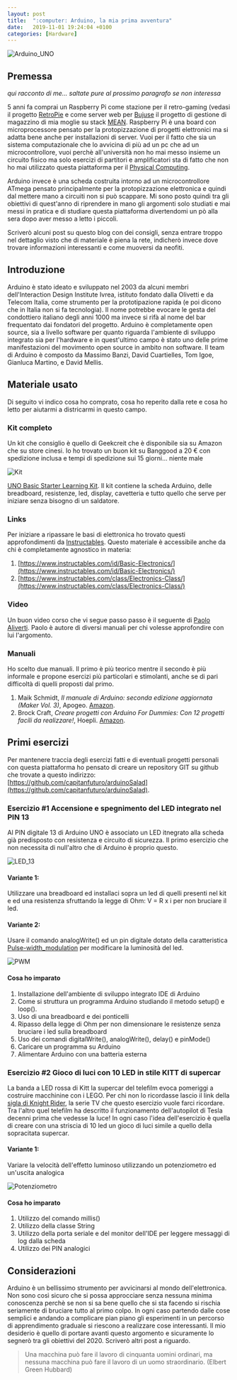 ```yaml
---
layout: post
title:  ":computer: Arduino, la mia prima avventura"
date:   2019-11-01 19:24:04 +0100
categories: [Hardware]
---
```

![Arduino_UNO](/assets/2019-11-01/000.jpg)

## Premessa
_qui racconto di me... saltate pure al prossimo paragrafo se non interessa_

5 anni fa comprai un Raspberry Pi come stazione per il retro-gaming (vedasi il progetto [RetroPie](https://retropie.org.uk/) e come server web per [Bujuse](https://github.com/capitanfuturo/bujuse) il progetto di gestione di magazzino di mia moglie su stack [MEAN](https://en.wikipedia.org/wiki/MEAN_(software_bundle)). Raspberry Pi è una board con microprocessore pensato per la protopizzazione di progetti elettronici ma si adatta bene anche per installazioni di server. Vuoi per il fatto che sia un sistema computazionale che lo avvicina di più ad un pc che ad un microcontrollore, vuoi perchè all'università non ho mai messo insieme un circuito fisico ma solo esercizi di partitori e amplificatori sta di fatto che non ho mai utilizzato questa piattaforma per il [Physical Computing](https://en.wikipedia.org/wiki/Physical_computing).

Arduino invece è una scheda costruita intorno ad un microcontrollore ATmega pensato principalmente per la protopizzazione elettronica e quindi dal mettere mano a circuiti non si può scappare. Mi sono posto quindi tra gli obiettivi di quest'anno di riprendere in mano gli argomenti solo studiati e mai messi in pratica e di studiare questa piattaforma divertendomi un pò alla sera dopo aver messo a letto i piccoli.
 
Scriverò alcuni post su questo blog con dei consigli, senza entrare troppo nel dettaglio visto che di materiale è piena la rete, indicherò invece dove trovare informazioni interessanti e come muoversi da neofiti.

## Introduzione
Arduino è stato ideato e sviluppato nel 2003 da alcuni membri dell'Interaction Design Institute Ivrea, istituto fondato dalla Olivetti e da Telecom Italia, come strumento per la prototipazione rapida (e poi dicono che in Italia non si fa tecnologia).
Il nome potrebbe evocare le gesta del condottiero italiano degli anni 1000 ma invece si rifà al nome del bar frequentato dai fondatori del progetto.
Arduino è completamente open source, sia a livello software per quanto riguarda l'ambiente di sviluppo integrato sia per l'hardware e in quest'ultimo campo è stato uno delle prime manifestazioni del movimento open source in ambito non software.
Il team di Arduino è composto da Massimo Banzi, David Cuartielles, Tom Igoe, Gianluca Martino, e David Mellis.

## Materiale usato
Di seguito vi indico cosa ho comprato, cosa ho reperito dalla rete e cosa ho letto per aiutarmi a districarmi in questo campo.

### Kit completo
Un kit che consiglio è quello di Geekcreit che è disponibile sia su Amazon che su store cinesi. Io ho trovato un buon kit su Banggood a 20 € con spedizione inclusa e tempi di spedizione sui 15 giorni... niente male

![Kit](/assets/2019-11-01/000_kit.jpg)

[UNO Basic Starter Learning Kit](https://www.banggood.com/UNO-Basic-Starter-Learning-Kit-Upgrade-Version-For-Arduino-p-970714.html?rmmds=myorder&cur_warehouse=CN). Il kit contiene la scheda Arduino, delle breadboard, resistenze, led, display, cavetteria e tutto quello che serve per iniziare senza bisogno di un saldatore. 

### Links
Per iniziare a ripassare le basi di elettronica ho trovato questi approfondimenti da [Instructables](https://www.instructables.com/). Questo materiale è accessibile anche da chi è completamente agnostico in materia: 
1. [https://www.instructables.com/id/Basic-Electronics/](https://www.instructables.com/id/Basic-Electronics/)
2. [https://www.instructables.com/class/Electronics-Class/](https://www.instructables.com/class/Electronics-Class/)

### Video 
Un buon video corso che vi segue passo passo è il seguente di [Paolo Aliverti](https://www.youtube.com/watch?v=mAW1KVjC_Vc&list=PL9_01HM23dGEDNNfR6BtlDWD8DDoAcLOT). Paolo è autore di diversi manuali per chi volesse approfondire con lui l'argomento. 

### Manuali
Ho scelto due manuali. Il primo è più teorico mentre il secondo è più informale e propone esercizi più particolari e stimolanti, anche se di pari difficoltà di quelli proposti dal primo.
1. Maik Schmidt, _Il manuale di Arduino: seconda edizione aggiornata (Maker Vol. 3)_, Apogeo. [Amazon](https://www.amazon.it/manuale-Arduino-seconda-edizione-aggiornata-ebook/dp/B00YHEZ9ZQ/ref=tmm_kin_swatch_0?_encoding=UTF8&qid=&sr=).
2. Brock Craft, _Creare progetti con Arduino For Dummies: Con 12 progetti facili da realizzare!_, Hoepli. [Amazon](https://www.amazon.it/Creare-progetti-Arduino-Dummies-realizzare-ebook/dp/B00N9SMFQW/ref=tmm_kin_swatch_0?_encoding=UTF8&qid=1570649798&sr=8-1).
  
## Primi esercizi
Per mantenere traccia degli esercizi fatti e di eventuali progetti personali con questa piattaforma ho pensato di creare un repository GIT su github che trovate a questo indirizzo: [https://github.com/capitanfuturo/arduinoSalad](https://github.com/capitanfuturo/arduinoSalad).

### Esercizio #1 Accensione e spegnimento del LED integrato nel PIN 13
Al PIN digitale 13 di Arduino UNO è associato un LED itnegrato alla scheda già predisposto con resistenza e circuito di sicurezza. Il primo esercizio che non necessita di null'altro che di Arduino è proprio questo.

![LED_13](/assets/2019-11-01/001_led13.png)

#### Variante 1:
Utilizzare una breadboard ed installaci sopra un led di quelli presenti nel kit e ed una resistenza sfruttando la legge di Ohm: V = R x i per non bruciare il led.

#### Variante 2:
Usare il comando analogWrite() ed un pin digitale dotato della caratteristica [Pulse-width_modulation](https://it.wikipedia.org/wiki/Pulse-width_modulation) per modificare la luminosità del led.

![PWM](/assets/2019-11-01/002_pwm.png)

#### Cosa ho imparato
1. Installazione dell'ambiente di sviluppo integrato IDE di Arduino
2. Come si struttura un programma Arduino studiando il metodo setup() e loop().
3. Uso di una breadboard e dei ponticelli
4. Ripasso della legge di Ohm per non dimensionare le resistenze senza bruciare i led sulla breadboard
5. Uso dei comandi digitalWrite(), analogWrite(),  delay() e pinMode()
6. Caricare un programma su Arduino
7. Alimentare Arduino con una batteria esterna

### Esercizio #2 Gioco di luci con 10 LED in stile KITT di supercar
La banda a LED rossa di Kitt la supercar del telefilm evoca pomeriggi a costruire macchinine con i LEGO. Per chi non lo ricordasse lascio il link della [sigla di Knight Rider](https://www.youtube.com/watch?v=oNyXYPhnUIs), la serie TV che questo esercizio vuole farci ricordare.
Tra l'altro quel telefilm ha descritto il funzionamento dell'autopilot di Tesla decenni prima che vedesse la luce!
In ogni caso l'idea dell'esercizio è quella di creare con una striscia di 10 led un gioco di luci simile a quello della sopracitata supercar.

#### Variante 1:
Variare la velocità dell'effetto luminoso utilizzando un potenziometro ed un'uscita analogica

![Potenziometro](/assets/2019-11-01/003.jpg)

#### Cosa ho imparato
1. Utilizzo del comando millis()
2. Utilizzo della classe String
3. Utilizzo della porta seriale e del monitor dell'IDE per leggere messaggi di log dalla scheda
4. Utilizzo dei PIN analogici

## Considerazioni
Arduino è un bellissimo strumento per avvicinarsi al mondo dell'elettronica. Non sono così sicuro che si possa approcciare senza nessuna minima conoscenza perchè se non si sa bene quello che si sta facendo si rischia seriamente di bruciare tutto al primo colpo. In ogni caso partendo dalle cose semplici e andando a complicare pian piano gli esperimenti in un percorso di apprendimento graduale si riescono a realizzare cose interessanti.
Il mio desiderio è quello di portare avanti questo argomento e sicuramente lo segnerò tra gli obiettivi del 2020. Scriverò altri post a riguardo.

> Una macchina può fare il lavoro di cinquanta uomini ordinari, ma nessuna macchina può fare il lavoro di un uomo straordinario.  (Elbert Green Hubbard)